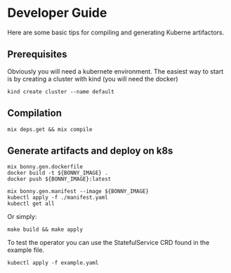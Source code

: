# Developer Guide

Here are some basic tips for compiling and generating Kuberne artifactors.

## Prerequisites

Obviously you will need a kubernete environment. The easiest way to start is by creating a cluster with kind (you will need the docker)

```
kind create cluster --name default
```

## Compilation

```
mix deps.get && mix compile
```

## Generate artifacts and deploy on k8s

```
mix bonny.gen.dockerfile
docker build -t ${BONNY_IMAGE} . 
docker push ${BONNY_IMAGE}:latest

mix bonny.gen.manifest --image ${BONNY_IMAGE}
kubectl apply -f ./manifest.yaml
kubectl get all
```

Or simply:

```
make build && make apply
```

To test the operator you can use the StatefulService CRD found in the example file.

```
kubectl apply -f example.yaml
```